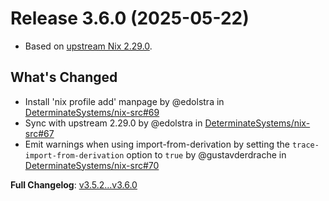 # Release 3.6.0 (2025-05-22)

* Based on [upstream Nix 2.29.0](../release-notes/rl-2.29.md).

## What's Changed
* Install 'nix profile add' manpage by @edolstra in [DeterminateSystems/nix-src#69](https://github.com/DeterminateSystems/nix-src/pull/69)
* Sync with upstream 2.29.0 by @edolstra in [DeterminateSystems/nix-src#67](https://github.com/DeterminateSystems/nix-src/pull/67)
* Emit warnings when using import-from-derivation by setting the `trace-import-from-derivation` option to `true` by @gustavderdrache in [DeterminateSystems/nix-src#70](https://github.com/DeterminateSystems/nix-src/pull/70)


**Full Changelog**: [v3.5.2...v3.6.0](https://github.com/DeterminateSystems/nix-src/compare/v3.5.2...v3.6.0)
